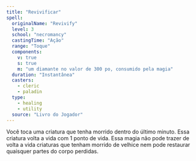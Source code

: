 ```yaml
---
title: "Revivificar"
spell:
  originalName: "Revivify"
  level: 3
  school: "necromancy"
  castingTime: "Ação"
  range: "Toque"
  components:
    v: true
    s: true
    m: "um diamante no valor de 300 po, consumido pela magia"
  duration: "Instantânea"
  casters:
    - cleric
    - paladin
  type:
    - healing
    - utility
  source: "Livro do Jogador"
---
```


Você toca uma criatura que tenha morrido dentro do último minuto. Essa criatura volta a vida com 1 ponto de vida. Essa magia não pode trazer de volta a vida criaturas que tenham morrido de velhice nem pode restaurar quaisquer partes do corpo perdidas.
